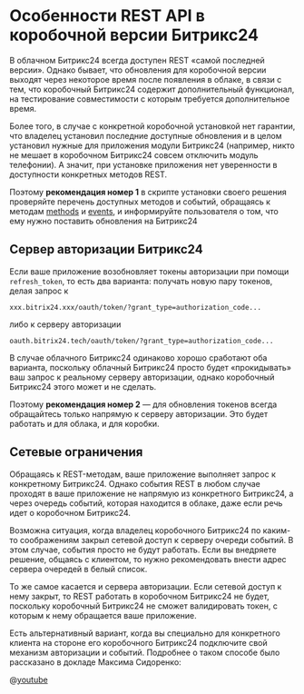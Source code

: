# Особенности REST API в коробочной версии Битрикс24

В облачном Битрикс24 всегда доступен REST «самой последней версии». Однако бывает, что обновления для коробочной версии выходят через некоторое время после появления в облаке, в связи с тем, что коробочный Битрикс24 содержит дополнительный функционал, на тестирование совместимости с которым требуется дополнительное время.

Более того, в случае с конкретной коробочной установкой нет гарантии, что владелец установил последние доступные обновления и в целом установил нужные для приложения модули Битрикс24 (например, никто не мешает в коробочном Битрикс24 совсем отключить модуль телефонии). А значит, при установке приложения нет уверенности в доступности конкретных методов REST.

Поэтому **рекомендация номер 1** в скрипте установки своего решения проверяйте перечень доступных методов и событий, обращаясь к методам [methods](../../../api-reference/common/system/methods.md) и [events](../../../api-reference/events/index.md), и информируйте пользователя о том, что ему нужно поставить обновления на Битрикс24

## Сервер авторизации Битрикс24

Если ваше приложение возобновляет токены авторизации при помощи `refresh_token`, то есть два варианта: получать новую пару токенов, делая запрос к

```
xxx.bitrix24.xxx/oauth/token/?grant_type=authorization_code...
```

либо к серверу авторизации

```
oauth.bitrix24.tech/oauth/token/?grant_type=authorization_code...
```

В случае облачного Битрикс24 одинаково хорошо сработают оба варианта, поскольку облачный Битрикс24 просто будет «прокидывать» ваш запрос к реальному серверу авторизации, однако коробочный Битрикс24 этого может и не сделать.

Поэтому **рекомендация номер 2** — для обновления токенов всегда обращайтесь только напрямую к серверу авторизации. Это будет работать и для облака, и для коробки.

## Сетевые ограничения

Обращаясь к REST-методам, ваше приложение выполняет запрос к конкретному Битрикс24. Однако события REST в любом случае проходят в ваше приложение не напрямую из конкретного Битрикс24, а через очередь событий, которая находится в облаке, даже если речь идет о коробочном Битрикс24.

Возможна ситуация, когда владелец коробочного Битрикс24 по каким-то соображениям закрыл сетевой доступ к серверу очереди событий. В этом случае, события просто не будут работать. Если вы внедряете решение, общаясь с клиентом, то нужно рекомендовать внести адрес сервера очередей в белый список.

То же самое касается и сервера авторизации. Если сетевой доступ к нему закрыт, то REST работать в коробочном Битрикс24 не будет, поскольку коробочный Битрикс24 не сможет валидировать токен, с которым к нему обращается ваше приложение.

Есть альтернативный вариант, когда вы специально для конкретного клиента на стороне его коробочного Битрикс24 подключите свой механизм авторизации и событий. Подробнее о таком способе было рассказано в докладе Максима Сидоренко:

@[youtube](https://www.youtube.com/watch?v=MtTVF9Vf0Wo)